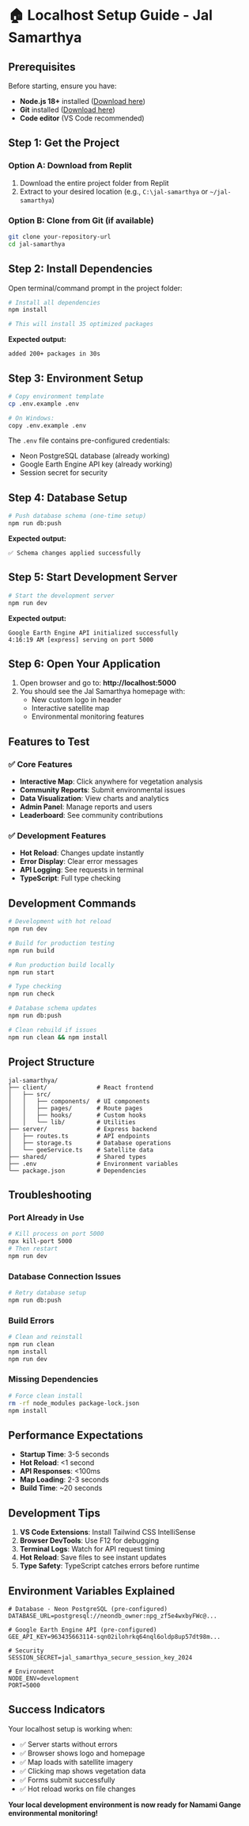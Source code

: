 # 🏠 Localhost Setup Guide - Jal Samarthya

## Prerequisites

Before starting, ensure you have:
- **Node.js 18+** installed ([Download here](https://nodejs.org/))
- **Git** installed ([Download here](https://git-scm.com/))
- **Code editor** (VS Code recommended)

## Step 1: Get the Project

### Option A: Download from Replit
1. Download the entire project folder from Replit
2. Extract to your desired location (e.g., `C:\jal-samarthya` or `~/jal-samarthya`)

### Option B: Clone from Git (if available)
```bash
git clone your-repository-url
cd jal-samarthya
```

## Step 2: Install Dependencies

Open terminal/command prompt in the project folder:

```bash
# Install all dependencies
npm install

# This will install 35 optimized packages
```

**Expected output:**
```
added 200+ packages in 30s
```

## Step 3: Environment Setup

```bash
# Copy environment template
cp .env.example .env

# On Windows:
copy .env.example .env
```

The `.env` file contains pre-configured credentials:
- Neon PostgreSQL database (already working)
- Google Earth Engine API key (already working)
- Session secret for security

## Step 4: Database Setup

```bash
# Push database schema (one-time setup)
npm run db:push
```

**Expected output:**
```
✅ Schema changes applied successfully
```

## Step 5: Start Development Server

```bash
# Start the development server
npm run dev
```

**Expected output:**
```
Google Earth Engine API initialized successfully
4:16:19 AM [express] serving on port 5000
```

## Step 6: Open Your Application

1. Open browser and go to: **http://localhost:5000**
2. You should see the Jal Samarthya homepage with:
   - New custom logo in header
   - Interactive satellite map
   - Environmental monitoring features

## Features to Test

### ✅ Core Features
- **Interactive Map**: Click anywhere for vegetation analysis
- **Community Reports**: Submit environmental issues
- **Data Visualization**: View charts and analytics
- **Admin Panel**: Manage reports and users
- **Leaderboard**: See community contributions

### ✅ Development Features
- **Hot Reload**: Changes update instantly
- **Error Display**: Clear error messages
- **API Logging**: See requests in terminal
- **TypeScript**: Full type checking

## Development Commands

```bash
# Development with hot reload
npm run dev

# Build for production testing
npm run build

# Run production build locally
npm run start

# Type checking
npm run check

# Database schema updates
npm run db:push

# Clean rebuild if issues
npm run clean && npm install
```

## Project Structure

```
jal-samarthya/
├── client/              # React frontend
│   ├── src/
│   │   ├── components/  # UI components
│   │   ├── pages/       # Route pages
│   │   ├── hooks/       # Custom hooks
│   │   └── lib/         # Utilities
├── server/              # Express backend
│   ├── routes.ts        # API endpoints
│   ├── storage.ts       # Database operations
│   └── geeService.ts    # Satellite data
├── shared/              # Shared types
├── .env                 # Environment variables
└── package.json         # Dependencies
```

## Troubleshooting

### Port Already in Use
```bash
# Kill process on port 5000
npx kill-port 5000
# Then restart
npm run dev
```

### Database Connection Issues
```bash
# Retry database setup
npm run db:push
```

### Build Errors
```bash
# Clean and reinstall
npm run clean
npm install
npm run dev
```

### Missing Dependencies
```bash
# Force clean install
rm -rf node_modules package-lock.json
npm install
```

## Performance Expectations

- **Startup Time**: 3-5 seconds
- **Hot Reload**: <1 second
- **API Responses**: <100ms
- **Map Loading**: 2-3 seconds
- **Build Time**: ~20 seconds

## Development Tips

1. **VS Code Extensions**: Install Tailwind CSS IntelliSense
2. **Browser DevTools**: Use F12 for debugging
3. **Terminal Logs**: Watch for API request timing
4. **Hot Reload**: Save files to see instant updates
5. **Type Safety**: TypeScript catches errors before runtime

## Environment Variables Explained

```env
# Database - Neon PostgreSQL (pre-configured)
DATABASE_URL=postgresql://neondb_owner:npg_zf5e4wxbyFWc@...

# Google Earth Engine API (pre-configured) 
GEE_API_KEY=963435663114-sqn02ilohrkq64nql6oldp8up57dt98m...

# Security
SESSION_SECRET=jal_samarthya_secure_session_key_2024

# Environment
NODE_ENV=development
PORT=5000
```

## Success Indicators

Your localhost setup is working when:
- ✅ Server starts without errors
- ✅ Browser shows logo and homepage
- ✅ Map loads with satellite imagery
- ✅ Clicking map shows vegetation data
- ✅ Forms submit successfully
- ✅ Hot reload works on file changes

**Your local development environment is now ready for Namami Gange environmental monitoring!**
